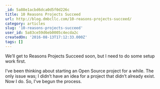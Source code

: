 ```yaml
---
_id: 5a88e1acbd6dca0d5f0d226c
title: 10 Reasons Projects Succeed
url: http://blog.dmbcllc.com/10-reasons-projects-succeed/
category: articles
slug: '10-reasons-projects-succeed'
user_id: 5a83ce59d6eb0005c4ecda2c
createdOn: '2016-08-13T17:12:33.000Z'
tags: []
---
```


We’ll get to Reasons Projects Succeed soon, but I need to do some setup work first.

I’ve been thinking about starting an Open Source project for a while.  The only issue was; I didn’t have an idea for a project that didn’t already exist.  Now I do.  So, I’ve begun the process.
